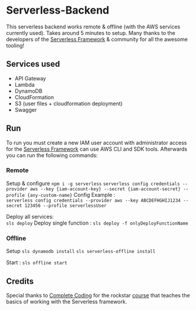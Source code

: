 #  Serverless-Backend
This serverless backend works remote & offline (with the AWS services currently used). Takes around 5 minutes to setup. Many thanks to the developers of the [Serverless Framework](https://www.serverless.com/) & community for all the awesome tooling!

##  Services used
- API Gateway
- Lambda
- DynamoDB
- CloudFormation
- S3 (user files + cloudformation deployment)
- Swagger 


##  Run 
To run you must create a new IAM user account with administrator access for the [Serverless Framework](https://www.serverless.com/) can use AWS CLI and SDK tools. Afterwards you can run the following commands:

### **Remote**
Setup & configure
`npm i -g serverless`
`serverless config credentials --provider aws --key {iam-account-key} --secret {iam-account-secret} --profile {any-custom-name}`
Config Example :  
`serverless config credentials --provider aws --key ABCDEFHGHIJ1234 --secret 123456 --profile serverlessUser`

Deploy all services:  
`sls deploy`
Deploy single function : 
`sls deploy -f onlyDeployFunctionName`

### **Offline**
Setup
`sls dynamodb install`
`sls serverless-offline install`

Start :  `sls offline start`

## Credits
Special thanks to [Complete Coding](https://www.youtube.com/channel/UC8uBP0Un18DJAnWjm1CPqBg) for the rockstar [course](https://www.youtube.com/channel/UC8uBP0Un18DJAnWjm1CPqBg) that teaches the basics of working with the Serverless framework.
